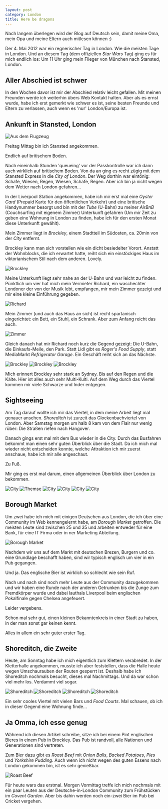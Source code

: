 ```yaml
---
layout: post
category: London
title: Here be dragons
---
```


Nach langem überlegen wird der Blog auf Deutsch sein, damit meine Oma, mein Opa und meine Eltern auch mitlesen können :)

Der 4. Mai 2012 war ein regnerischer Tag in London. Wie die meisten Tage in London.
Und an diesem Tag (dem offiziellen *Star Wars* Tag) ging es für mich endlich los: Um 11 Uhr ging mein Flieger von München nach Stansted, London.

## Aller Abschied ist schwer
In den Wochen davor ist mir der Abschied relativ leicht gefallen. Mit meinen Freunden werde ich weiterhin übers Web Kontakt halten.
Aber als es ernst wurde, habe ich erst gemerkt wie schwer es ist, seine besten Freunde und Eltern zu verlassen, auch wenn es 'nur' London/Europa ist.


## Ankunft in Stansted, London
![Aus dem Flugzeug](/images/here-be-dragons/plain.jpg)

Freitag Mittag bin ich Stansted angekommen.

Endlich auf britischem Boden.

Nach eineinhalb Stunden 'queueing' vor der Passkontrolle war ich dann auch wirklich auf britischem Boden.
Von da an ging es recht zügig mit dem Stansted Express in die *City of London*.
Der Weg dorthin war eintönig: Schafe, Wiesen, Regen, Wiesen, Schafe, Regen. Aber ich bin ja nicht wegen dem Wetter nach London gefahren…

In der Liverpool Station angekommen, habe ich mir erst mal eine *Oyster Card* (Prepaid Karte für den öffentlichen Verkehr) und eine britische Handynummer besorgt und bin mit der *Tube* (U-Bahn) zu meiner *AirBnB* (Couchsurfing mit eigenem Zimmer) Unterkunft gefahren (Um mir Zeit zu geben eine Wohnung in London zu finden, habe ich für den ersten Monat diese Unterkunft gewählt).

Mein Zimmer liegt in *Brockley*, einem Stadtteil im Südosten, ca. 20min von der *City* entfernt.

Brockley kann man sich vorstellen wie ein dicht besiedelter Vorort. Anstatt der Wohnblocks, die ich erwartet hatte, reiht sich ein einstöckiges Haus im viktorianischem Stil nach dem anderen. Lovely.

![Brockley](/images/here-be-dragons/brockley.jpg)

Meine Unterkunft liegt sehr nahe an der U-Bahn und war leicht zu finden. Pünktlich um vier hat mich mein Vermieter Richard, ein waschechter Londoner der von der Musik lebt, empfangen, mir mein Zimmer gezeigt und mir eine kleine Einführung gegeben.

![Richard](/images/here-be-dragons/richard.jpg)

Mein Zimmer (und auch das Haus an sich) ist recht spartanisch eingerichtet: ein Bett, ein Stuhl, ein Schrank. Aber zum Anfang reicht das auch.

![Zimmer](/images/here-be-dragons/zimmer.jpg)

Gleich danach hat mir Richard noch kurz die Gegend gezeigt: Die U-Bahn, die Einkaufs-Meile, den Park.
Statt Lidl gibt es *Roger's Food Supply*, statt MediaMarkt *Refrigerator Garage*. Ein Geschäft reiht sich an das Nächste.

![Brockley](/images/here-be-dragons/brockley-1.jpg)
![Brockley](/images/here-be-dragons/brockley-2.jpg)
![Brockley](/images/here-be-dragons/brockley-3.jpg)

Mich erinnert Brockley sehr stark an Sydney. Bis auf den Regen und die Kälte.
Hier ist alles auch sehr Multi-Kulti. Auf dem Weg durch das Viertel kommen mir viele Schwarze und Inder entgegen.


## Sightseeing
Am Tag darauf wollte ich mir das Viertel, in dem meine Arbeit liegt mal genauer ansehen. *Shoreditch* ist zurzeit das Glockenbachviertel von London. Aber Samstag morgen um halb 8 kam von dem Flair nur wenig rüber: Die Straßen riefen nach Hangover.

Danach gings erst mal mit dem Bus wieder in die City. Durch das Busfahren bekommt man einen sehr guten Überblick über die Stadt.
Da ich mich mal wieder nicht entscheiden konnte, welche Attraktion ich mir zuerst anschaue, habe ich mir alle angeschaut.

Zu Fuß.

Mir ging es erst mal darum, einen allgemeinen Überblick über London zu bekommen.

![City](/images/here-be-dragons/city.jpg)
![Themse](/images/here-be-dragons/themse.jpg)
![City](/images/here-be-dragons/city-1.jpg)
![City](/images/here-be-dragons/city-2.jpg)
![City](/images/here-be-dragons/city-3.jpg)
![City](/images/here-be-dragons/city-4.jpg)


## Borough Market
Um zwei habe ich mich mit einigen Deutschen aus London, die ich über eine Community im Web kennengelernt habe, am *Borough Market* getroffen.
Die meisten Leute sind zwischen 25 und 35 und arbeiten entweder für eine Bank, für eine IT Firma oder in ner Marketing Abteilung.

![Borough Market](/images/here-be-dragons/borough-market.jpg)

Nachdem wir uns auf dem Markt mit deutschen Brezen, Burgern und co. eine Grundlage beschafft haben, sind wir typisch englisch um vier in ein Pub gegangen.

Und ja. Das englische Bier ist wirklich so schlecht wie sein Ruf.

Nach und nach sind noch mehr Leute aus der Community dazugekommen und wir haben eine Runde nach der anderen Getrunken bis die Zunge zum Fremdkörper wurde und dabei lauthals Liverpool beim englischen Pokalfinale gegen Chelsea angefeuert.

Leider vergebens.

Schon mal sehr gut, einen kleinen Bekanntenkreis in einer Stadt zu haben, in der man sonst gar keinen kennt.

Alles in allem ein sehr guter erster Tag.


## Shoreditch, die Zweite
Heute, am Sonntag habe ich mich eigentlich zum Klettern verabredet. In der Kletterhalle angekommen, musste ich aber feststellen, dass die Halle heute wegen Umschaurauben der Routen gesperrt ist.
Deshalb habe ich Shoreditch nochmals besucht, dieses mal Nachmittags.
Und da war schon viel mehr los. Verdammt viel sogar.

![Shoreditch](/images/here-be-dragons/shoreditch.jpg)
![Shoreditch](/images/here-be-dragons/shoreditch-1.jpg)
![Shoreditch](/images/here-be-dragons/shoreditch-2.jpg)
![Shoreditch](/images/here-be-dragons/shoreditch-3.jpg)

Ein sehr cooles Viertel mit vielen Bars und *Food Courts*.
Mal schauen, ob ich in dieser Gegend eine Wohnung finde...


## Ja Omma, ich esse genug

Während ich diesen Artikel schreibe, sitze ich bei einem Pint englischen Bieres in einem Pub in Brockley. Das Pub ist randvoll, alle Nationen und Generationen sind vertreten.

Zum Bier dazu gibt es *Roast Beef* mit *Onion Balls*, *Backed Potatoes*, *Pies* und *Yorkshire Pudding*.
Auch wenn ich nicht wegen des guten Essens nach London gekommen bin, ist es sehr genießbar.

![Roast Beef](/images/here-be-dragons/roast-beef.jpg)

Für heute wars das erstmal. Morgen Vormittag treffe ich mich nochmals mit ein paar Leuten aus der Deutsche-in-London Community zum Frühstücken im *Covent Garden*. Aber bis dahin werden noch ein-zwei Bier im Pub bei Cricket vergehen.
